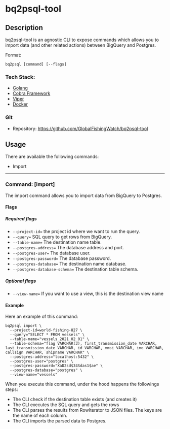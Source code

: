 # bq2psql-tool

## Description

bq2psql-tool is an agnostic CLI to expose commands which allows you to import data (and other related actions) between BigQuery
and Postgres.

Format:
```
bq2psql [command] [--flags]
```

### Tech Stack:
* [Golang](https://golang.org/doc/)
* [Cobra Framework](https://github.com/spf13/cobra#working-with-flags)
* [Viper](https://github.com/spf13/viper)
* [Docker](https://docs.docker.com/)

### Git
* Repository:
  https://github.com/GlobalFishingWatch/bq2psql-tool

## Usage

There are available the following commands:
* Import

---

### Command: [import]

The import command allows you to import data from BigQuery to Postgres.

#### Flags
##### Required flags
- `--project-id=` the project id where we want to run the query.
- `--query=` SQL query to get rows from BigQuery.
- `--table-name=` The destination name table.
- `--postgres-address=` The database address and port.
- `--postgres-user=` The database user.
- `--postgres-password=` The database password.
- `--postgres-database=` The destination name database.
- `--postgres-database-schema=` The destination table schema.

##### Optional flags
* `--view-name=` If you want to use a view, this is the destination view name

#### Example
Here an example of this command:
```
bq2psql import \
  --project-id=world-fishing-827 \
  --query="SELECT * FROM vessels" \
  --table-name="vessels_2021_02_01" \
  --table-schema="flag VARCHAR(3), first_transmission_date VARCHAR, last_transmission_date VARCHAR, id VARCHAR, mmsi VARCHAR, imo VARCHAR, callsign VARCHAR, shipname VARCHAR" \
  --postgres-address="localhost:5432" \
  --postgres-user="postgres" \
  --postgres-password="XaD2sd$34Sdas1$ae" \
  --postgres-database="postgres" \
  --view-name="vessels"
```

When you execute this command, under the hood happens the followings steps:
* The CLI check if the destination table exists (and creates it)
* The CLI executes the SQL query and gets the rows
* The CLI parses the results from RowIterator to JSON files. The keys are the name of each column.
* The CLI imports the parsed data to Postgres.